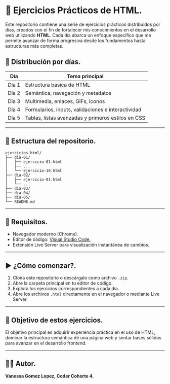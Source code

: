 # 🧪 Ejercicios Prácticos de HTML.

Este repositorio contiene una serie de ejercicios prácticos distribuidos por días, creados con el fin de fortalecer mis conocimientos en el desarrollo web utilizando **HTML**. Cada día abarca un enfoque específico que me permite avanzar de forma progresiva desde los fundamentos hasta estructuras más completas.

## 📅 Distribución por días.

| Día   | Tema principal                                       |
|--------|------------------------------------------------------|
| Día 1 | Estructura básica de HTML                            |
| Día 2 | Semántica, navegación y metadatos                    |
| Día 3 | Multimedia, enlaces, GIFs, iconos                    |
| Día 4 | Formularios, inputs, validaciones e interactividad   |
| Día 5 | Tablas, listas avanzadas y primeros estilos en CSS   |

---

## 📁 Estructura del repositorio.

```text
ejercicios-html/
├── dia-01/
│   ├── ejercicio-01.html
│   ├── ...
│   └── ejercicio-10.html
├── dia-02/
│   ├── ejercicio-01.html
│   └── ...
├── dia-03/
├── dia-04/
├── dia-05/
└── README.md
```

---

## 🔧 Requisitos.

- Navegador moderno (Chrome).
- Editor de código: [Visual Studio Code.](https://code.visualstudio.com/)
- Extensión Live Server para visualización instantánea de cambios.

---

## ▶️ ¿Cómo comenzar?.

1. Clona este repositorio o descárgalo como archivo `.zip`.
2. Abre la carpeta principal en tu editor de código.
3. Explora los ejercicios correspondientes a cada día.
4. Abre los archivos `.html` directamente en el navegador o mediante Live Server.

---

## 🎯 Objetivo de estos ejercicios.

El objetivo principal es adquirir experiencia práctica en el uso de HTML, dominar la estructura semántica de una página web y sentar bases sólidas para avanzar en el desarrollo frontend.

---

## 👨‍💻 Autor.

**Vanessa Gomez Lopez, Coder Cohorte 4.**

